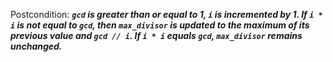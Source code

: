Postcondition: ***`gcd` is greater than or equal to 1, `i` is incremented by 1. If `i * i` is not equal to `gcd`, then `max_divisor` is updated to the maximum of its previous value and `gcd // i`. If `i * i` equals `gcd`, `max_divisor` remains unchanged.***